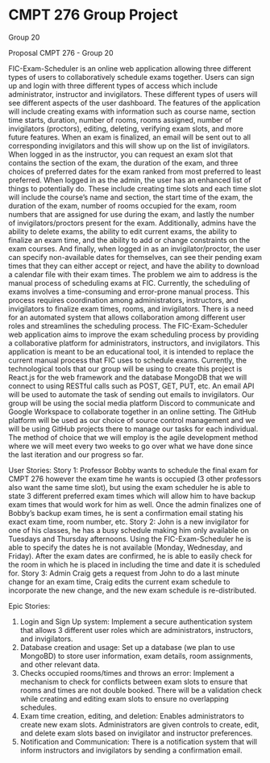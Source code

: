 # CMPT 276 Group Project

Group 20

Proposal
CMPT 276 - Group 20

FIC-Exam-Scheduler is an online web application allowing three different types of users to collaboratively schedule exams together. Users can sign up and login with three different types of access which include administrator, instructor and invigilators. These different types of users will see different aspects of the user dashboard. The features of the application will include creating exams with information such as course name, section time starts, duration, number of rooms, rooms assigned, number of invigilators (proctors), editing, deleting, verifying exam slots, and more future features. When an exam is finalized, an email will be sent out to all corresponding invigilators and this will show up on the list of invigilators. When logged in as the instructor, you can request an exam slot that contains the section of the exam, the duration of the exam, and three choices of preferred dates for the exam ranked from most preferred to least preferred. When logged in as the admin, the user has an enhanced list of things to potentially do. These include creating time slots and each time slot will include the course’s name and section, the start time of the exam, the duration of the exam, number of rooms occupied for the exam, room numbers that are assigned for use during the exam, and lastly the number of invigilators/proctors present for the exam. Additionally, admins have the ability to delete exams, the ability to edit current exams, the ability to finalize an exam time, and the ability to add or change constraints on the exam courses. And finally, when logged in as an invigilator/proctor, the user can specify non-available dates for themselves, can see their pending exam times that they can either accept or reject, and have the ability to download a calendar file with their exam times. The problem we aim to address is the manual process of scheduling exams at FIC. Currently, the scheduling of exams involves a time-consuming and error-prone manual process. This process requires coordination among administrators, instructors, and invigilators to finalize exam times, rooms, and invigilators. There is a need for an automated system that allows collaboration among different user roles and streamlines the scheduling process. The FIC-Exam-Scheduler web application aims to improve the exam scheduling process by providing a collaborative platform for administrators, instructors, and invigilators. This application is meant to be an educational tool, it is intended to replace the current manual process that FIC uses to schedule exams.
Currently, the technological tools that our group will be using to create this project is React.js for the web framework and the database MongoDB that we will connect to using RESTful calls such as POST, GET, PUT, etc. An email API will be used to automate the task of sending out emails to invigilators.
Our group will be using the social media platform Discord to communicate and Google Workspace to collaborate together in an online setting. The GitHub platform will be used as our choice of source control management and we will be using GitHub projects there to manage our tasks for each individual. The method of choice that we will employ is the agile development method where we will meet every two weeks to go over what we have done since the last iteration and our progress so far.

User Stories:
Story 1: Professor Bobby wants to schedule the final exam for CMPT 276 however the exam time he wants is occupied (3 other professors also want the same time slot), but using the exam scheduler he is able to state 3 different preferred exam times which will allow him to have backup exam times that would work for him as well. Once the admin finalizes one of Bobby’s backup exam times, he is sent a confirmation email stating his exact exam time, room number, etc.
Story 2: John is a new invigilator for one of his classes, he has a busy schedule making him only available on Tuesdays and Thursday afternoons. Using the FIC-Exam-Scheduler he is able to specify the dates he is not available (Monday, Wednesday, and Friday). After the exam dates are confirmed, he is able to easily check for the room in which he is placed in including the time and date it is scheduled for.
Story 3: Admin Craig gets a request from John to do a last minute change for an exam time, Craig edits the current exam schedule to incorporate the new change, and the new exam schedule is re-distributed.

Epic Stories:

1. Login and Sign Up system: Implement a secure authentication system that allows 3 different user roles which are administrators, instructors, and invigilators.
2. Database creation and usage: Set up a database (we plan to use MongoBD) to store user information, exam details, room assignments, and other relevant data.
3. Checks occupied rooms/times and throws an error: Implement a mechanism to check for conflicts between exam slots to ensure that rooms and times are not double booked. There will be a validation check while creating and editing exam slots to ensure no overlapping schedules.
4. Exam time creation, editing, and deletion: Enables administrators to create new exam slots. Administrators are given controls to create, edit, and delete exam slots based on invigilator and instructor preferences.
5. Notification and Communication: There is a notification system that will inform instructors and invigilators by sending a confirmation email.
